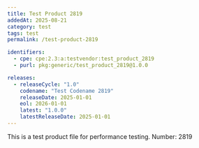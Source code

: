 ```yaml
---
title: Test Product 2819
addedAt: 2025-08-21
category: test
tags: test
permalink: /test-product-2819

identifiers:
  - cpe: cpe:2.3:a:testvendor:test_product_2819
  - purl: pkg:generic/test_product_2819@1.0.0

releases:
  - releaseCycle: "1.0"
    codename: "Test Codename 2819"
    releaseDate: 2025-01-01
    eol: 2026-01-01
    latest: "1.0.0"
    latestReleaseDate: 2025-01-01
---
```


This is a test product file for performance testing. Number: 2819
